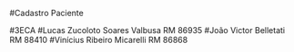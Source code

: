 #Cadastro Paciente

#3ECA
#Lucas Zucoloto Soares Valbusa RM 86935
#João Victor Belletati RM 88410
#Vinícius Ribeiro Micarelli RM 86868
